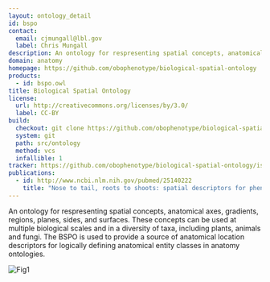 ```yaml
---
layout: ontology_detail
id: bspo
contact:
  email: cjmungall@lbl.gov
  label: Chris Mungall
description: An ontology for respresenting spatial concepts, anatomical axes, gradients, regions, planes, sides, and surfaces
domain: anatomy
homepage: https://github.com/obophenotype/biological-spatial-ontology
products:
  - id: bspo.owl
title: Biological Spatial Ontology
license:
  url: http://creativecommons.org/licenses/by/3.0/
  label: CC-BY
build:
  checkout: git clone https://github.com/obophenotype/biological-spatial-ontology.git
  system: git
  path: src/ontology
  method: vcs
  infallible: 1
tracker: https://github.com/obophenotype/biological-spatial-ontology/issues
publications:
  - id: http://www.ncbi.nlm.nih.gov/pubmed/25140222
    title: "Nose to tail, roots to shoots: spatial descriptors for phenotypic diversity in the Biological Spatial Ontology."
---
```


An ontology for respresenting spatial concepts, anatomical axes, gradients, regions, planes, sides, and surfaces. These concepts can be used at multiple biological scales and in a diversity of taxa, including plants, animals and fungi. The BSPO is used to provide a source of anatomical location descriptors for logically defining anatomical entity classes in anatomy ontologies.

<img size="20%" alt="Fig1" src="http://static-content.springer.com/image/art%3A10.1186%2F2041-1480-5-34/MediaObjects/13326_2013_Article_183_Fig1_HTML.jpg"/>
